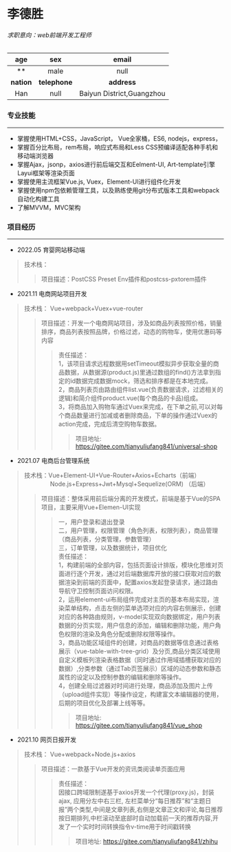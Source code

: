 # 李德胜

###### 求职意向：web前端开发工程师

|    age     |      sex      |           email           |
|:----------:|:-------------:|:-------------------------:|
|     **     |     male      |     null    |
| **nation** | **telephone** |        **address**        |
|    Han     |  null  | Baiyun District,Guangzhou |


### 专业技能

---

* 掌握使用HTML+CSS，JavaScript，   Vue全家桶，ES6, nodejs，express，
* 掌握百分比布局，rem布局，响应式布局和Less CSS预编译适配各种手机和移动端浏览器
* 掌握Ajax，jsonp，axios进行前后端交互和Eelment-UI, Art-template引擎Layui框架等渲染页面
* 掌握使用主流框架Vue.js, Vuex，Element-UI进行组件化开发
* 掌握使用npm包依赖管理工具，以及熟练使用git分布式版本工具和webpack自动化构建工具
* 了解MVVM，MVC架构


### 项目经历

---

* 2022.05 育婴网站移动端
> 技术栈：
>> 项目描述：PostCSS Preset Env插件和postcss-pxtorem插件 
> 

* 2021.11 电商网站项目开发
> 技术栈： Vue+webpack+Vuex+vue-router
>> 项目描述：开发一个电商网站项目，涉及如商品列表按照价格，销量排序，商品列表按照品牌，价格过滤，动态的购物车，使用优惠码等内容
>>> 责任描述：<br/>1，该项目请求远程数据用setTimeout模拟异步获取全量的商品数据，从数据源(product.js)里通过数组的find()方法拿到指定的id数据完成数据mock，筛选和排序都是在本地完成。<br/>
2，商品列表页由路由组件list.vue(负责数据请求，过滤相关的逻辑)和简介组件product.vue(每个商品的卡品)组成。<br/>
3，将商品加入购物车通过Vuex来完成，在下单之前,可以对每个商品数量进行加减或者删除商品，下单的操作通过Vuex的action完成，完成后清空购物车数据。<br/>
>>>> 项目地址: https://gitee.com/tianyuliufang841/universal-shop

* 2021.07 电商后台管理系统

> 技术栈：Vue+Element-UI+Vue-Router+Axios+Echarts（前端）<br/>
&emsp;&emsp;&emsp;&emsp; Node.js+Express+Jwt+Mysql+Sequelize(ORM) （后端）
>> 项目描述：整体采用前后端分离的开发模式，前端是基于Vue的SPA项目，主要采用Vue+Elemen-UI实现
>>> 一，用户登录和退出登录<br/>
二，用户管理，权限管理（角色列表，权限列表），商品管理（商品列表，分类管理，参数管理）<br/>
三，订单管理，以及数据统计，项目优化<br/>
责任描述：<br/>1，构建前端的全部内容，包括页面设计排版，模块化思维对页面进行逐个开发，通过对后端数据库开放的接口获取对应的数据渲染到前端的页面中，配置axios发起登录请求，通过路由导航守卫控制页面访问权限。<br/>
2，运用element-ui布局组件完成对主页的基本布局实现，渲染菜单结构，点击左侧的菜单选项对应的内容右侧展示，创建对应的各种路由规则，v-model实现双向数据绑定，用户列表数据的分页实现，用户信息的添加，编辑和删除功能，用户角色权限的渲染及角色分配或删除权限等操作。<br/>
3，商品功能区域组件的创建，对商品的数据等信息通过表格展示（vue-table-with-tree-grid）及分页,商品分类区域使用自定义模板列渲染表格数据（同时通过作用域插槽获取对应的数据）,分类参数（通过Tab页签展示）区域的动态参数和静态属性的设定以及控制参数的编辑和删除等操作。<br/>
4，创建全局过滤器对时间进行处理，商品添加及图片上传（upload组件实现）等操作设定，构建富文本编辑器的使用，后期的项目优化及部署上线等等。
>>>> 项目地址: https://gitee.com/tianyuliufang841/vue_shop

* 2021.10 网页日报开发

> 技术栈： Vue+webpack+Node.js+axios
>> 项目描述：一款基于Vue开发的资讯类阅读单页面应用
>>> 责任描述：<br/>因接口跨域限制遂基于axios开发一个代理(proxy.js)，封装ajax, 应用分左中右三栏, 左栏菜单分“每日推荐”和“主题日报”两个类型,中间是文章列表,右侧是文章正文和评论,每日推荐按日期排列,中栏滚动至底部时自动加载前一天的推荐内容,开发了一个实时时间转换指令v-time用于时间戳转换
>>>> 项目地址: https://gitee.com/tianyuliufang841/zhihu


